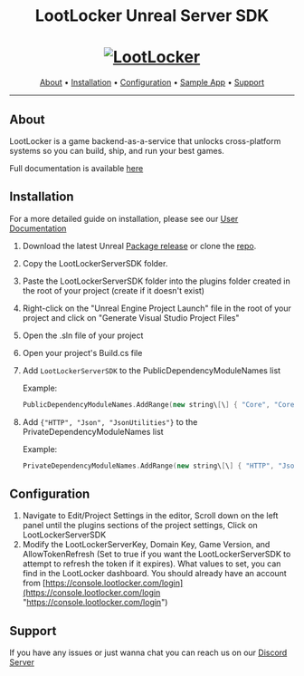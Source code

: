 <h1 align="center">LootLocker Unreal Server SDK</h1>

<h1 align="center">
  <a href="https://www.lootlocker.io/"><img src="https://s3.eu-west-1.amazonaws.com/cdn.lootlocker.io/public/lootlocker-github-bg.png" alt="LootLocker"></a>
</h1>

<p align="center">
  <a href="#about">About</a> •
  <a href="#Installation">Installation</a> •
  <a href="#configuration">Configuration</a> •
  <a href="#sample-app">Sample App</a> •
  <a href="#support">Support</a>
</p>

---

## About

LootLocker is a game backend-as-a-service that unlocks cross-platform systems so you can build, ship, and run your best games.

Full documentation is available [here](https://docs.lootlocker.com/)

## Installation

For a more detailed guide on installation, please see our [User Documentation](https://docs.lootlocker.com/getting-started/unreal-tutorials/getting-started-with-unreal)

1. Download the latest Unreal [Package release](https://github.com/LootLocker/unreal-server-sdk/releases) or clone the [repo](https://github.com/LootLocker/unreal-server-sdk/releases).
2. Copy the LootLockerServerSDK folder.
3. Paste the LootLockerServerSDK folder into the plugins folder created in the root of your project (create if it doesn't exist)
4. Right-click on the "Unreal Engine Project Launch" file in the root of your project and click on "Generate Visual Studio Project Files"
5. Open the .sln file of your project
6. Open your project's Build.cs file
7. Add `LootLockerServerSDK` to the PublicDependencyModuleNames list

    Example: 
    ```cpp
    PublicDependencyModuleNames.AddRange(new string\[\] { "Core", "CoreUObject", "Engine", "InputCore", "LootLockerServerSDK" });
    ```
8. Add `{"HTTP", "Json", "JsonUtilities"}` to the PrivateDependencyModuleNames list

    Example: 
    ```cpp
    PrivateDependencyModuleNames.AddRange(new string\[\] { "HTTP", "Json", "JsonUtilities" });
    ```

## Configuration

1. Navigate to Edit/Project Settings in the editor, Scroll down on the left panel until the plugins sections of the project settings, Click on LootLockerServerSDK
2. Modify the LootLockerServerKey, Domain Key, Game Version, and AllowTokenRefresh (Set to true if you want the LootLockerServerSDK to attempt to refresh the token if it expires). What values to set, you can find in the LootLocker dashboard. You should already have an account from [https://console.lootlocker.com/login](https://console.lootlocker.com/login "https://console.lootlocker.com/login")

## Support

If you have any issues or just wanna chat you can reach us on our [Discord Server](https://discord.lootlocker.io/)
